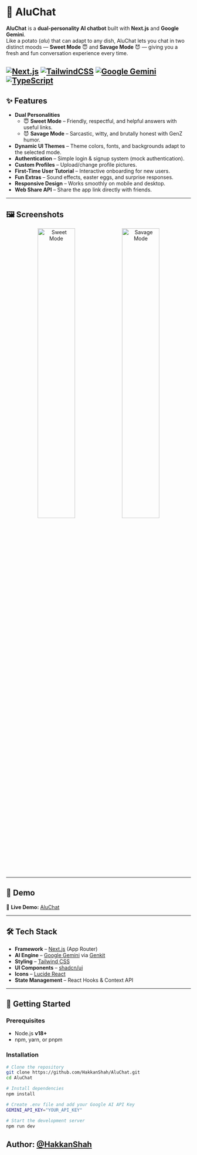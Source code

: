 # 🥔 AluChat  

**AluChat** is a **dual-personality AI chatbot** built with **Next.js** and **Google Gemini**.  
Like a potato (*alu*) that can adapt to any dish, AluChat lets you chat in two distinct moods — **Sweet Mode** 😇 and **Savage Mode** 😈 — giving you a fresh and fun conversation experience every time.  

[![Next.js](https://img.shields.io/badge/Next.js-000000?logo=nextdotjs&logoColor=white)](https://nextjs.org/) [![TailwindCSS](https://img.shields.io/badge/Tailwind_CSS-38B2AC?logo=tailwindcss&logoColor=white)](https://tailwindcss.com/) [![Google Gemini](https://img.shields.io/badge/Google%20Gemini-AI-blueviolet?logo=google&logoColor=white)](https://deepmind.google/technologies/gemini/) [![TypeScript](https://img.shields.io/badge/TypeScript-3178C6?logo=typescript&logoColor=white)](https://www.typescriptlang.org/)
---

## ✨ Features  

- **Dual Personalities**  
  - 😇 **Sweet Mode** – Friendly, respectful, and helpful answers with useful links.  
  - 😈 **Savage Mode** – Sarcastic, witty, and brutally honest with GenZ humor.  
- **Dynamic UI Themes** – Theme colors, fonts, and backgrounds adapt to the selected mode.  
- **Authentication** – Simple login & signup system (mock authentication).  
- **Custom Profiles** – Upload/change profile pictures.  
- **First-Time User Tutorial** – Interactive onboarding for new users.  
- **Fun Extras** – Sound effects, easter eggs, and surprise responses.  
- **Responsive Design** – Works smoothly on mobile and desktop.  
- **Web Share API** – Share the app link directly with friends.  

---

## 🖼 Screenshots  

<p align="center">
  <img src="https://github.com/user-attachments/assets/5a4183e7-4ed0-4db2-b3b1-d42e9261b138" alt="Sweet Mode" width="45%" />
  <img src="https://github.com/user-attachments/assets/7bbb8281-cfd8-4faa-a9ae-b7436869bd48" alt="Savage Mode" width="45%" />
</p>  

---

## 📌 Demo  
🔗 **Live Demo:** [AluChat](https://aluchat.netlify.app/)  

---

## 🛠 Tech Stack  

- **Framework** – [Next.js](https://nextjs.org/) (App Router)  
- **AI Engine** – [Google Gemini](https://deepmind.google/technologies/gemini/) via [Genkit](https://firebase.google.com/docs/genkit)  
- **Styling** – [Tailwind CSS](https://tailwindcss.com/)  
- **UI Components** – [shadcn/ui](https://ui.shadcn.com/)  
- **Icons** – [Lucide React](https://lucide.dev/guide/packages/lucide-react)  
- **State Management** – React Hooks & Context API  

---

## 🚀 Getting Started  

### Prerequisites  
- Node.js **v18+**  
- npm, yarn, or pnpm  

### Installation  

```bash
# Clone the repository
git clone https://github.com/HakkanShah/AluChat.git
cd AluChat

# Install dependencies
npm install

# Create .env file and add your Google AI API Key
GEMINI_API_KEY="YOUR_API_KEY"

# Start the development server
npm run dev
```
## Author: [@HakkanShah](https://www.github.com/HakkanShah)



